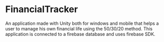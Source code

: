 # FinancialTracker
An application made with Unity both for windows and mobile that helps a user to manage his own financial life using the 50/30/20 method. This application is connected to a firebase database and uses firebase SDK.
